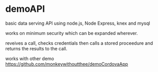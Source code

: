 # demoAPI
basic data serving API using node.js, Node Express, knex and mysql

works on minimum security which can be expanded wherever.

reveives a call, checks credentials then calls a stored proceedure and returns the results to the call.

works with other demo https://github.com/monkeywithoutthee/demoCordovaApp 

